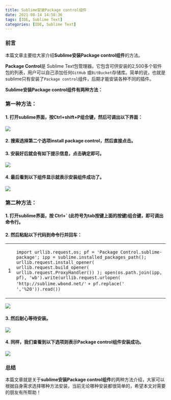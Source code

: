```yaml
---
title: Sublime安装Package control组件
date: 2021-08-14 14:58:36
tags: [IDE, Sublime Text]
categories: [IDE, Sublime Text]
---
```


### 前言
本篇文章主要给大家介绍**Sublime安装Package control组件**的方法。

**Package Control**是 Sublime Text包管理器。它包含可供安装的2,500多个软件包的列表，用户可以自己添加任何`GitHub` 或`BitBucket`存储库。简单的说，也就是sublime只有安装了`Package control`组件，后期才能安装各种不同的插件。

**Sublime安装Package control组件有两种方法：**

###  **第一种方法：**

#### 1.  打开sublime界面，按**Ctrl+shift+P**组合键，然后可调出以下界面：

![](https://s2.loli.net/2023/06/12/KvaEkU1sqBCM8Nf.png)

#### 2. 搜索选择第二个选项install package control，然后直接点击。

#### 3.  安装好后就会有如下提示信息，点击确定即可。

![](https://s2.loli.net/2023/06/12/eKaqSrotXcGVLyT.png)

#### 4.  最后看到以下组件显示就表示安装组件成功了。

![](https://s2.loli.net/2023/06/12/n1A7j4yX9VzRGUH.png)

### **第二种方法：**

#### 1.  打开sublime界面，按 **Ctrl+\`** (此符号为tab按键上面的按键)组合键，即可调出命令行。

#### 2.  然后粘贴以下代码到命令行并回车：

<table border="0" cellpadding="0" cellspacing="0" class="syntaxhighlighter  php"><tbody><tr><td class="gutter"><p class="line number1 index0 alt2">1</p></td><td class="code"><div class="container"><p class="line number1 index0 alt2"><code class="php plain">import urllib.request,os; pf = </code><code class="php string">'Package Control.sublime-package'</code><code class="php plain">; ipp = sublime.installed_packages_path(); urllib.request.install_opener( urllib.request.build_opener( urllib.request.ProxyHandler()) ); open(os.path.join(ipp, pf), </code><code class="php string">'wb'</code><code class="php plain">).write(urllib.request.urlopen( </code><code class="php string">'http://sublime.wbond.net/'</code> <code class="php plain">+ pf.replace(</code><code class="php string">' '</code><code class="php plain">,</code><code class="php string">'%20'</code><code class="php plain">)).read())</code></p></div></td></tr></tbody></table>

![](https://s2.loli.net/2023/06/12/SmuZCtqk31BDfzg.png)

#### 3.  然后耐心等待安装。

![](https://s2.loli.net/2023/06/12/j8u3OqW4saEHfb2.png)

#### 4.  同样，我们查看到以下选项则表示Package control组件安装成功。

![](https://s2.loli.net/2023/06/12/nymtcwJxqeaCljA.png)

### 总结
本篇文章就是关于**sublime安装Package control组件**的两种方法介绍，大家可以根据自身需求选择哪种方法安装，当前无论哪种安装都很简单的，希望本文对需要的朋友有所帮助！
